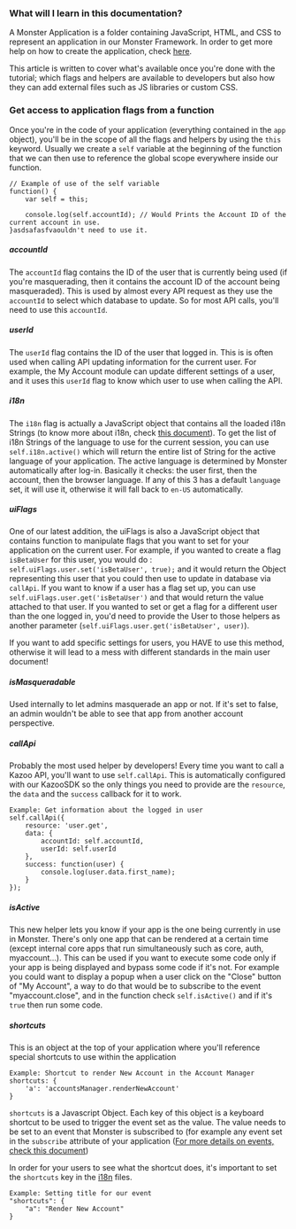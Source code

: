 ### What will I learn in this documentation?
A Monster Application is a folder containing JavaScript, HTML, and CSS to represent an application in our Monster Framework. In order to get more help on how to create the application, check [here][tutorial].

This article is written to cover what's available once you're done with the tutorial; which flags and helpers are available to developers but also how they can add external files such as JS libraries or custom CSS.

### Get access to application flags from a function
Once you're in the code of your application (everything contained in the `app` object), you'll be in the scope of all the flags and helpers by using the `this` keyword. Usually we create a `self` variable at the beginning of the function that we can then use to reference the global scope everywhere inside our function.

	// Example of use of the self variable
	function() {
		var self = this;

		console.log(self.accountId); // Would Prints the Account ID of the current account in use.
	}asdsafasfvaouldn't need to use it.

##### accountId

The `accountId` flag contains the ID of the user that is currently being used (if you're masquerading, then it contains the account ID of the account being masqueraded). This is used by almost every API request as they use the `accountId` to select which database to update. So for most API calls, you'll need to use this `accountId`.

##### userId

The `userId` flag contains the ID of the user that logged in. This is is often used when calling API updating information for the current user. For example, the My Account module can update different settings of a user, and it uses this `userId` flag to know which user to use when calling the API.

##### i18n

The `i18n` flag is actually a JavaScript object that contains all the loaded i18n Strings (to know more about i18n, check [this document][i18n]).
To get the list of i18n Strings of the language to use for the current session, you can use `self.i18n.active()` which will return the entire list of String for the active language of your application. The active language is determined by Monster automatically after log-in. Basically it checks: the user first, then the account, then the browser language. If any of this 3 has a default `language` set, it will use it, otherwise it will fall back to `en-US` automatically.

##### uiFlags

One of our latest addition, the uiFlags is also a JavaScript object that contains function to manipulate flags that you want to set for your application on the current user. For example, if you wanted to create a flag `isBetaUser` for this user, you would do : `self.uiFlags.user.set('isBetaUser', true);` and it would return the Object representing this user that you could then use to update in database via `callApi`. If you want to know if a user has a flag set up, you can use `self.uiFlags.user.get('isBetaUser')` and that would return the value attached to that user. If you wanted to set or get a flag for a different user than the one logged in, you'd need to provide the User to those helpers as another parameter (`self.uiFlags.user.get('isBetaUser', user)`).

If you want to add specific settings for users, you HAVE to use this method, otherwise it will lead to a mess with different standards in the main user document!

##### isMasqueradable

Used internally to let admins masquerade an app or not. If it's set to false, an admin wouldn't be able to see that app from another account perspective.


##### callApi

Probably the most used helper by developers! Every time you want to call a Kazoo API, you'll want to use `self.callApi`. This is automatically configured with our KazooSDK so the only things you need to provide are the `resource`, the `data` and the `success` callback for it to work.

	Example: Get information about the logged in user
	self.callApi({
		resource: 'user.get',
		data: {
			accountId: self.accountId,
			userId: self.userId
		},
		success: function(user) {
			console.log(user.data.first_name);
		}
	});

##### isActive

This new helper lets you know if your app is the one being currently in use in Monster. There's only one app that can be rendered at a certain time (except internal core apps that run simultaneously such as core, auth, myaccount...). This can be used if you want to execute some code only if your app is being displayed and bypass some code if it's not. For example you could want to display a popup when a user click on the "Close" button of "My Account", a way to do that would be to subscribe to the event "myaccount.close", and in the function check `self.isActive()` and if it's `true` then run some code.

##### shortcuts

This is an object at the top of your application where you'll reference special shortcuts to use within the application

	Example: Shortcut to render New Account in the Account Manager
	shortcuts: {
		'a': 'accountsManager.renderNewAccount'
	}

`shortcuts` is a Javascript Object. Each key of this object is a keyboard shortcut to be used to trigger the event set as the value. The value needs to be set to an event that Monster is subscribed to (for example any event set in the `subscribe` attribute of your application ([For more details on events, check this document][events])

In order for your users to see what the shortcut does, it's important to set the `shortcuts` key in the [i18n][i18n] files.

	Example: Setting title for our event
	"shortcuts": {
		"a": "Render New Account"
	}

[appstore]: appstore.md
[i18n]: internationalization.md
[tutorial]: tutorial.md
[events]: events.md
